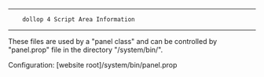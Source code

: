 
--------------------------------------------------------------------------------
        dollop 4 Script Area Information
--------------------------------------------------------------------------------

These files are used by a "panel class" and can be controlled by "panel.prop" file in the directory "/system/bin/".

Configuration:
  [website root]/system/bin/panel.prop  